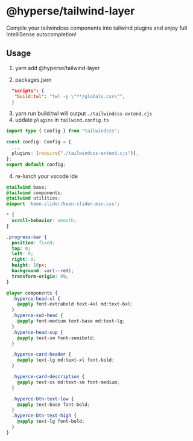 # @hyperse/tailwind-layer

Compile your tailwindcss components into tailwind plugins and enjoy full IntelliSense autocompletion!

## Usage

1. yarn add @hyperse/tailwind-layer

2. packages.json

```json
  "scripts": {
   "build:twl": "twl -p \"**/globals.css\"",
  }
```

3. yarn run build:twl will output `./tailwindcss-extend.cjs`
4. update `plugins` in `tailwind.config.ts`

```ts
import type { Config } from "tailwindcss";

const config: Config = {
  ...
  plugins: [require("./tailwindcss-extend.cjs")],
};
export default config;
```

4. re-lunch your vscode ide

```css filename="app/globals.css"
@tailwind base;
@tailwind components;
@tailwind utilities;
@import 'keen-slider/keen-slider.min.css';

* {
  scroll-behavior: smooth;
}

.progress-bar {
  position: fixed;
  top: 0;
  left: 0;
  right: 0;
  height: 10px;
  background: var(--red);
  transform-origin: 0%;
}

@layer components {
  .hyperce-head-xl {
    @apply font-extrabold text-4xl md:text-6xl;
  }
  .hyperce-sub-head {
    @apply font-medium text-base md:text-lg;
  }
  .hyperce-head-sup {
    @apply text-sm font-semibold;
  }

  .hyperce-card-header {
    @apply text-lg md:text-xl font-bold;
  }

  .hyperce-card-description {
    @apply text-xs md:text-sm font-medium;
  }

  .hyperce-btn-text-low {
    @apply text-base font-bold;
  }
  .hyperce-btn-text-high {
    @apply text-lg font-bold;
  }
}
```
